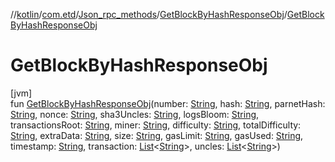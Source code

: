 //[kotlin](../../../../index.md)/[com.etd](../../index.md)/[Json_rpc_methods](../index.md)/[GetBlockByHashResponseObj](index.md)/[GetBlockByHashResponseObj](-get-block-by-hash-response-obj.md)

# GetBlockByHashResponseObj

[jvm]\
fun [GetBlockByHashResponseObj](-get-block-by-hash-response-obj.md)(number: [String](https://kotlinlang.org/api/latest/jvm/stdlib/kotlin/-string/index.html), hash: [String](https://kotlinlang.org/api/latest/jvm/stdlib/kotlin/-string/index.html), parnetHash: [String](https://kotlinlang.org/api/latest/jvm/stdlib/kotlin/-string/index.html), nonce: [String](https://kotlinlang.org/api/latest/jvm/stdlib/kotlin/-string/index.html), sha3Uncles: [String](https://kotlinlang.org/api/latest/jvm/stdlib/kotlin/-string/index.html), logsBloom: [String](https://kotlinlang.org/api/latest/jvm/stdlib/kotlin/-string/index.html), transactionsRoot: [String](https://kotlinlang.org/api/latest/jvm/stdlib/kotlin/-string/index.html), miner: [String](https://kotlinlang.org/api/latest/jvm/stdlib/kotlin/-string/index.html), difficulty: [String](https://kotlinlang.org/api/latest/jvm/stdlib/kotlin/-string/index.html), totalDifficulty: [String](https://kotlinlang.org/api/latest/jvm/stdlib/kotlin/-string/index.html), extraData: [String](https://kotlinlang.org/api/latest/jvm/stdlib/kotlin/-string/index.html), size: [String](https://kotlinlang.org/api/latest/jvm/stdlib/kotlin/-string/index.html), gasLimit: [String](https://kotlinlang.org/api/latest/jvm/stdlib/kotlin/-string/index.html), gasUsed: [String](https://kotlinlang.org/api/latest/jvm/stdlib/kotlin/-string/index.html), timestamp: [String](https://kotlinlang.org/api/latest/jvm/stdlib/kotlin/-string/index.html), transaction: [List](https://kotlinlang.org/api/latest/jvm/stdlib/kotlin.collections/-list/index.html)&lt;[String](https://kotlinlang.org/api/latest/jvm/stdlib/kotlin/-string/index.html)&gt;, uncles: [List](https://kotlinlang.org/api/latest/jvm/stdlib/kotlin.collections/-list/index.html)&lt;[String](https://kotlinlang.org/api/latest/jvm/stdlib/kotlin/-string/index.html)&gt;)
